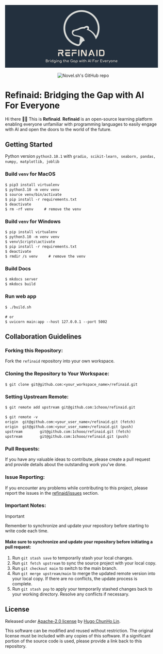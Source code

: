 <a href="https://1chooo.com">
  <img alt="Refinaid Source Code" src="./.github/banner-thin.png">
</a>

<br/>

<p align="center">
  <img alt="" src="https://img.shields.io/badge/1chooo-refinaid-informational?style=for-the-badge&labelColor=000">
  <img alt="" src="https://img.shields.io/pypi/pyversions/gradio.svg?style=for-the-badge&labelColor=000">
  <img alt="" src="https://img.shields.io/github/license/1chooo/refinaid?style=for-the-badge&labelColor=000">
  <img src="https://img.shields.io/github/stars/1chooo/refinaid?style=for-the-badge&labelColor=000" alt="Novel.sh's GitHub repo">
</p>


# Refinaid: Bridging the Gap with AI For Everyone
Hi there 👋🏻 This is **Refinaid**. **Refinaid** is an open-source learning platform enabling everyone unfamiliar with programming languages to easily engage with AI and open the doors to the world of the future.

## Getting Started
Python version `python3.10.1` with `gradio, scikit-learn, seaborn, pandas, numpy, matplotlib, joblib`

### Build `venv` for **MacOS**
```shell
$ pip3 install virtualenv
$ python3.10 -m venv venv
$ source venv/bin/activate
$ pip install -r requirements.txt
$ deactivate
$ rm -rf venv     # remove the venv
```

### Build `venv` for Windows
```shell
$ pip install virtualenv
$ python3.10 -m venv venv
$ venv\Scripts\activate
$ pip install -r requirements.txt
$ deactivate
$ rmdir /s venv     # remove the venv
```
### Build Docs
```shell
$ mkdocs server
$ mkdocs build
```

### Run web app
```shell
$ ./build.sh

# or
$ uvicorn main:app --host 127.0.0.1 --port 5002
```

## Collaboration Guidelines
### Forking this Repository:

Fork the `refinaid` repository into your own workspace.

### Cloning the Repository to Your Workspace:

```shell
$ git clone git@github.com:<your_workspace_name>/refinaid.git
```

### Setting Upstream Remote:
```shell
$ git remote add upstream git@github.com:1chooo/refinaid.git

$ git remote -v
origin  git@github.com:<your_user_name>/refinaid.git (fetch)
origin  git@github.com:<your_user_name>/refinaid.git (push)
upstream        git@github.com:1chooo/refinaid.git (fetch)
upstream        git@github.com:1chooo/refinaid.git (push)
```
### Pull Requests:
If you have any valuable ideas to contribute, please create a pull request and provide details about the outstanding work you've done.

### Issue Reporting:
If you encounter any problems while contributing to this project, please report the issues in the [refinaid/issues](https://github.com/1chooo/refinaid/issues) section.

### Important Notes:
> [!IMPORTANT]  
> Remember to synchronize and update your repository before starting to write code each time.
> #### Make sure to synchronize and update your repository before initiating a pull request:
> 1. Run `git stash save` to temporarily stash your local changes.
> 2. Run `git fetch upstream` to sync the source project with your local copy.
> 3. Run `git checkout main` to switch to the main branch.
> 4. Run `git merge upstream/main` to merge the updated remote version into your local copy. If there are no conflicts, the update process is complete.
> 5. Run `git stash pop` to apply your temporarily stashed changes back to your working directory. Resolve any conflicts if necessary.


## License
Released under [Apache-2.0 license](./LICENSE) by [Hugo ChunHo Lin](https://github.com/1chooo).

This software can be modified and reused without restriction.
The original license must be included with any copies of this software.
If a significant portion of the source code is used, please provide a link back to this repository.
